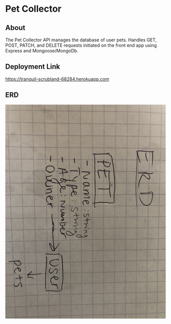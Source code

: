 # Pet Collector

## About
The Pet Collector API manages the database of user pets. Handles GET, POST, PATCH, and DELETE requests initiated on the front end app using Express and Mongoose/MongoDb.

## Deployment Link
https://tranquil-scrubland-68284.herokuapp.com

## ERD
![](https://github.com/laurenmenendez/pet-collector/blob/main/IMG_4049.jpg)
